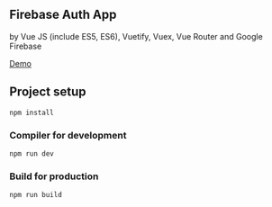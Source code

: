 Firebase Auth App
-----

by Vue JS (include ES5, ES6), Vuetify, Vuex, Vue Router and Google Firebase

[Demo](https://nord18.github.io/firebase-auth-app/)


## Project setup
```
npm install
```

### Compiler for development
```
npm run dev
```

### Build for production
```
npm run build
```